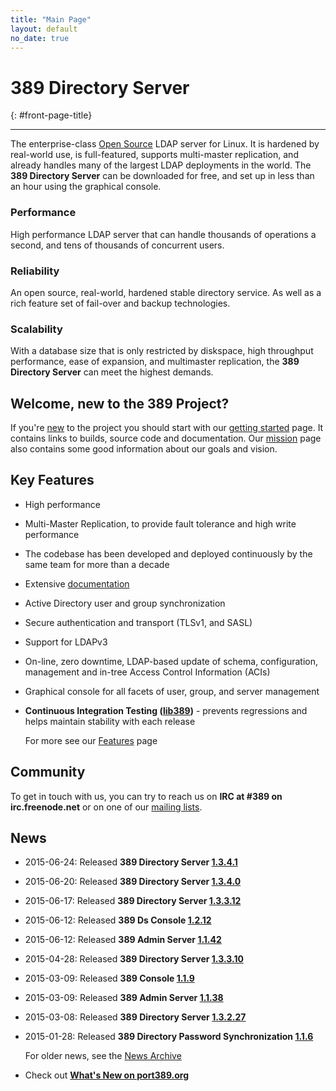 ```yaml
---
title: "Main Page"
layout: default
no_date: true
---
```


# 389 Directory Server
{: #front-page-title}

---

The enterprise-class [Open Source](docs/389ds/FAQ/licensing.html) LDAP server for Linux. It is hardened by real-world use, is full-featured, supports multi-master replication, and already handles many of the largest LDAP deployments in the world.  The **389 Directory Server** can be downloaded for free, and set up in less than an hour using the graphical console.

<div id="front-page-columns" class="container-fluid">
  <div class="row">
    <div class="col-xs-12 col-md-4">
      <h3 class="front-page-column-title">
        Performance
      </h3>
      <p class="front-page-column-text">
        High performance LDAP server that can handle thousands of operations a
        second, and tens of thousands of concurrent users.
       </p>
    </div>
    <div class="col-xs-12 col-md-4">
      <h3 class="front-page-column-title">
        Reliability
      </h3>
      <p class="front-page-column-text">
        An open source, real-world, hardened stable directory service.  As well as a
        rich feature set of fail-over and backup technologies.
      </p>
    </div>
    <div class="col-xs-12 col-md-4">
      <h3 class="front-page-column-title">
        Scalability
      </h3>
      <p class="front-page-column-text">
        With a database size that is only restricted by diskspace, high throughput
        performance, ease of expansion, and multimaster replication, the <strong>
        389 Directory Server</strong> can meet the highest demands.
      </p>
    </div>
  </div>
</div>

## Welcome, new to the 389 Project?

If you're [new](docs/389ds/users.html) to the project you should start with
our [getting started](docs/389ds/FAQ/getting-started.html) page. It contains
links to builds, source code and documentation. Our
[mission](docs/389ds/FAQ/mission.html) page also contains some good
information about our goals and vision.

## Key Features

-   High performance
-   Multi-Master Replication, to provide fault tolerance and high write performance
-   The codebase has been developed and deployed continuously by the same team for more than a decade
-   Extensive [documentation](https://access.redhat.com/site/documentation/Red_Hat_Directory_Server/)
-   Active Directory user and group synchronization
-   Secure authentication and transport (TLSv1, and SASL)
-   Support for LDAPv3
-   On-line, zero downtime, LDAP-based update of schema, configuration, management and in-tree Access Control Information (ACIs)
-   Graphical console for all facets of user, group, and server management
-   **Continuous Integration Testing ([lib389](docs/389ds/FAQ/upstream-test-framework.html))** - prevents regressions and helps maintain stability with each release

    For more see our [Features](docs/389ds/FAQ/features.html) page

## Community

To get in touch with us, you can try to reach us on **IRC at \#389 on irc.freenode.net** or on one of our [mailing lists](docs/389ds/mailing-lists.html).

## News

<!-- Try to keep this list under 10 releases  -->

- 2015-06-24: Released **389 Directory Server [1.3.4.1](docs/389ds/releases/release-1-3-4-1.html)**
- 2015-06-20: Released **389 Directory Server [1.3.4.0](docs/389ds/releases/release-1-3-4-0.html)**
- 2015-06-17: Released **389 Directory Server [1.3.3.12](docs/389ds/releases/release-1-3-3-12.html)**
- 2015-06-12: Released **389 Ds Console [1.2.12](docs/389ds/releases/release-ds-console-1-2-12.html)**
- 2015-06-12: Released **389 Admin Server [1.1.42](docs/389ds/releases/release-admin-1-1-42.html)**
- 2015-04-28: Released **389 Directory Server [1.3.3.10](docs/389ds/releases/release-1-3-3-10.html)**
- 2015-03-09: Released **389 Console [1.1.9](docs/389ds/releases/release-console-1-1-9.html)**
- 2015-03-09: Released **389 Admin Server [1.1.38](docs/389ds/releases/release-admin-1-1-38.html)**
- 2015-03-08: Released **389 Directory Server [1.3.2.27](docs/389ds/releases/release-1-3-2-27.html)**
- 2015-01-28: Released **389 Directory Password Synchronization [1.1.6](docs/389ds/releases/release-passsync-1-1-6.html)**

    For older news, see the [News Archive](docs/389ds/releases/news-archive.html)

- Check out **[What's New on port389.org](whats_new.html)**

<br>
